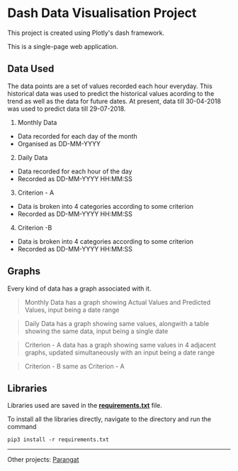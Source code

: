 # Dash Data Visualisation Project

This project is created using Plotly's dash framework. 

This is a single-page web application.

## Data Used

The data points are a set of values recorded each hour everyday. This historical data was used to predict the historical values acording to the trend as well as the data for future dates. At present, data till 30-04-2018 was used to predict data till 29-07-2018.

1. Monthly Data
  * Data recorded for each day of the month
  * Organised as DD-MM-YYYY
  
 2. Daily Data
  * Data recorded for each hour of the day
  * Recorded as DD-MM-YYYY HH:MM:SS
  
 3. Criterion - A
  * Data is broken into 4 categories according to some criterion
  * Recorded as DD-MM-YYYY HH:MM:SS
  
 4. Criterion -B
  * Data is broken into 4 categories according to some criterion
  * Recorded as DD-MM-YYYY HH:MM:SS
  
  ## Graphs
  
Every kind of data has a graph associated with it. 

  > Monthly Data has a graph showing Actual Values and Predicted Values, input being a date range
  
  > Daily Data has a graph showing same values, alongwith a table showing the same data, input being a single date
  
  > Criterion - A data has a graph showing same values in 4 adjacent graphs, updated simultaneously with an input being a date range
  
  > Criterion - B same as Criterion - A

## Libraries

Libraries used are saved in the [**requirements.txt**](../master/requirements.txt) file.

To install all the libraries directly, navigate to the directory and run the command

```pip3 install -r requirements.txt```





---
Other projects: [Parangat](https://github.com/thesciencestudent) 
